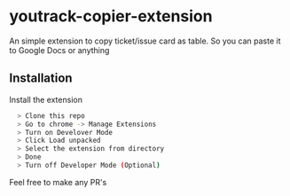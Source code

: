 
# youtrack-copier-extension

An simple extension to copy ticket/issue card as table. So you can paste it to Google Docs or anything

## Installation

Install the extension

```bash
  > Clone this repo
  > Go to chrome -> Manage Extensions
  > Turn on Develover Mode
  > Click Load unpacked 
  > Select the extension from directory
  > Done
  > Turn off Developer Mode (Optional)
```
    

Feel free to make any PR's

